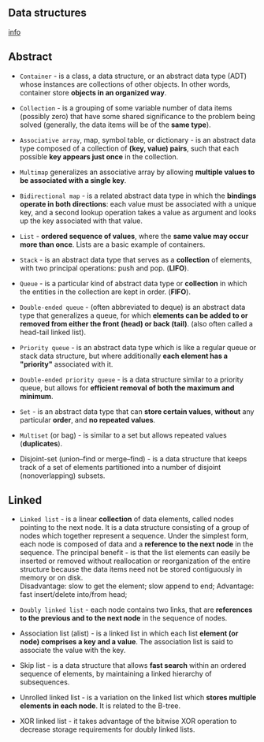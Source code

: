 Data structures
-

[info](http://en.wikipedia.org/wiki/Template:Data_structures)

## Abstract

* `Container` - is a class, a data structure, or an abstract data type (ADT)
whose instances are collections of other objects. In other words, container store **objects in an organized way**.

* `Collection` - is a grouping of some variable number of data items (possibly zero)
that have some shared significance to the problem being solved (generally, the data items will be of the **same type**).

* `Associative array`, map, symbol table, or dictionary - is an abstract data type
composed of a collection of **(key, value) pairs**, such that each possible **key appears just once** in the collection.

* `Multimap` generalizes an associative array by allowing **multiple values to be associated with a single key**.

* `Bidirectional map` - is a related abstract data type in which the **bindings operate in both directions**:
each value must be associated with a unique key,
and a second lookup operation takes a value as argument and looks up the key associated with that value.

* `List` - **ordered sequence of values**, where the **same value may occur more than once**.
Lists are a basic example of containers.

* `Stack` - is an abstract data type that serves as a **collection** of elements,
with two principal operations: push and pop. (**LIFO**).

* `Queue` - is a particular kind of abstract data type or **collection**
in which the entities in the collection are kept in order. (**FIFO**).

* `Double-ended queue` - (often abbreviated to deque) is an abstract data type that generalizes a queue,
for which **elements can be added to or removed from either the front (head) or back (tail)**.
(also often called a head-tail linked list).

* `Priority queue` - is an abstract data type which is like a regular queue or stack data structure,
but where additionally **each element has a "priority"** associated with it.

* `Double-ended priority queue` - is a data structure similar to a priority queue,
but allows for **efficient removal of both the maximum and minimum**.

* `Set` - is an abstract data type that can **store certain values**,
**without** any particular **order**, and **no repeated values**.

* `Multiset` (or bag) - is similar to a set but allows repeated values (**duplicates**).

* Disjoint-set (union–find or merge–find) - is a data structure
that keeps track of a set of elements partitioned into a number of disjoint (nonoverlapping) subsets.

## Linked

* `Linked list` - is a linear **collection** of data elements,
called nodes pointing to the next node.
It is a data structure consisting of a group of nodes which together represent a sequence.
Under the simplest form, each node is composed of data and a **reference
to the next node** in the sequence.
The principal benefit - is that the list elements can easily be inserted or removed
without reallocation or reorganization of the entire structure
because the data items need not be stored contiguously in memory or on disk.
<br>Disadvantage: slow to get the element; slow append to end;
Advantage: fast insert/delete into/from head;

* `Doubly linked list` - each node contains two links,
that are **references to the previous and to the next node** in the sequence of nodes.

* Association list (alist) - is a linked list
in which each list **element (or node) comprises a key and a value**.
The association list is said to associate the value with the key.

* Skip list - is a data structure that allows **fast search** within an ordered sequence of elements,
by maintaining a linked hierarchy of subsequences.

* Unrolled linked list - is a variation on the linked list which **stores multiple elements in each node**.
It is related to the B-tree.

* XOR linked list - it takes advantage of the bitwise XOR operation
to decrease storage requirements for doubly linked lists.
